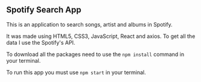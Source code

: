 ## Spotify Search App

This is an application to search songs, artist and albums in Spotify.

It was made using HTML5, CSS3, JavaScript, React and axios. To get all the data I use the Spotify's API.

To download all the packages need to use the `npm install` command in your terminal.

To run this app you must use `npm start` in your terminal.
